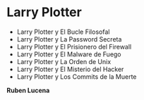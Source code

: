 # Larry Plotter

* Larry Plotter y El Bucle Filosofal
* Larry Plotter y La Password Secreta
* Larry Plotter y El Prisionero del Firewall
* Larry Plotter y El Malware de Fuego
* Larry Plotter y La Orden de Unix
* Larry Plotter y El Misterio del Hacker
* Larry Plotter y Los Commits de la Muerte


**Ruben Lucena**

